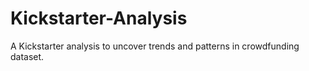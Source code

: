 # Kickstarter-Analysis
A Kickstarter analysis to uncover trends and patterns in crowdfunding dataset.
